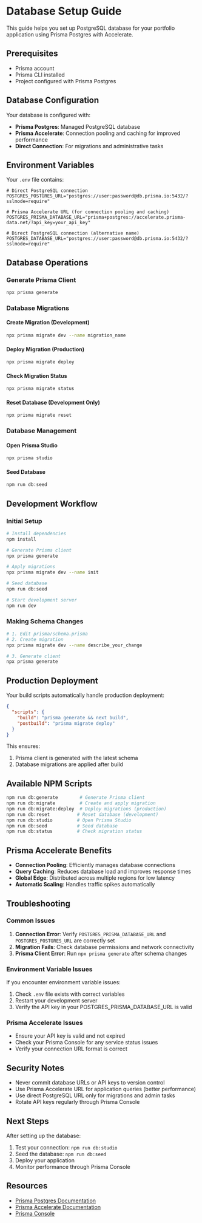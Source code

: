 # Database Setup Guide

This guide helps you set up PostgreSQL database for your portfolio application using Prisma Postgres with Accelerate.

## Prerequisites

- Prisma account
- Prisma CLI installed
- Project configured with Prisma Postgres

## Database Configuration

Your database is configured with:

- **Prisma Postgres**: Managed PostgreSQL database
- **Prisma Accelerate**: Connection pooling and caching for improved performance
- **Direct Connection**: For migrations and administrative tasks

## Environment Variables

Your `.env` file contains:

```env
# Direct PostgreSQL connection
POSTGRES_POSTGRES_URL="postgres://user:password@db.prisma.io:5432/?sslmode=require"

# Prisma Accelerate URL (for connection pooling and caching)
POSTGRES_PRISMA_DATABASE_URL="prisma+postgres://accelerate.prisma-data.net/?api_key=your_api_key"

# Direct PostgreSQL connection (alternative name)
POSTGRES_DATABASE_URL="postgres://user:password@db.prisma.io:5432/?sslmode=require"
```

## Database Operations

### Generate Prisma Client

```bash
npx prisma generate
```

### Database Migrations

#### Create Migration (Development)

```bash
npx prisma migrate dev --name migration_name
```

#### Deploy Migration (Production)

```bash
npx prisma migrate deploy
```

#### Check Migration Status

```bash
npx prisma migrate status
```

#### Reset Database (Development Only)

```bash
npx prisma migrate reset
```

### Database Management

#### Open Prisma Studio

```bash
npx prisma studio
```

#### Seed Database

```bash
npm run db:seed
```

## Development Workflow

### Initial Setup

```bash
# Install dependencies
npm install

# Generate Prisma client
npx prisma generate

# Apply migrations
npx prisma migrate dev --name init

# Seed database
npm run db:seed

# Start development server
npm run dev
```

### Making Schema Changes

```bash
# 1. Edit prisma/schema.prisma
# 2. Create migration
npx prisma migrate dev --name describe_your_change

# 3. Generate client
npx prisma generate
```

## Production Deployment

Your build scripts automatically handle production deployment:

```json
{
  "scripts": {
    "build": "prisma generate && next build",
    "postbuild": "prisma migrate deploy"
  }
}
```

This ensures:

1. Prisma client is generated with the latest schema
2. Database migrations are applied after build

## Available NPM Scripts

```bash
npm run db:generate        # Generate Prisma client
npm run db:migrate         # Create and apply migration
npm run db:migrate:deploy  # Deploy migrations (production)
npm run db:reset          # Reset database (development)
npm run db:studio         # Open Prisma Studio
npm run db:seed           # Seed database
npm run db:status         # Check migration status
```

## Prisma Accelerate Benefits

- **Connection Pooling**: Efficiently manages database connections
- **Query Caching**: Reduces database load and improves response times
- **Global Edge**: Distributed across multiple regions for low latency
- **Automatic Scaling**: Handles traffic spikes automatically

## Troubleshooting

### Common Issues

1. **Connection Error**: Verify `POSTGRES_PRISMA_DATABASE_URL` and `POSTGRES_POSTGRES_URL` are correctly set
2. **Migration Fails**: Check database permissions and network connectivity
3. **Prisma Client Error**: Run `npx prisma generate` after schema changes

### Environment Variable Issues

If you encounter environment variable issues:

1. Check `.env` file exists with correct variables
2. Restart your development server
3. Verify the API key in your POSTGRES_PRISMA_DATABASE_URL is valid

### Prisma Accelerate Issues

- Ensure your API key is valid and not expired
- Check your Prisma Console for any service status issues
- Verify your connection URL format is correct

## Security Notes

- Never commit database URLs or API keys to version control
- Use Prisma Accelerate URL for application queries (better performance)
- Use direct PostgreSQL URL only for migrations and admin tasks
- Rotate API keys regularly through Prisma Console

## Next Steps

After setting up the database:

1. Test your connection: `npm run db:studio`
2. Seed the database: `npm run db:seed`
3. Deploy your application
4. Monitor performance through Prisma Console

## Resources

- [Prisma Postgres Documentation](https://www.prisma.io/postgres)
- [Prisma Accelerate Documentation](https://www.prisma.io/accelerate)
- [Prisma Console](https://console.prisma.io/)
